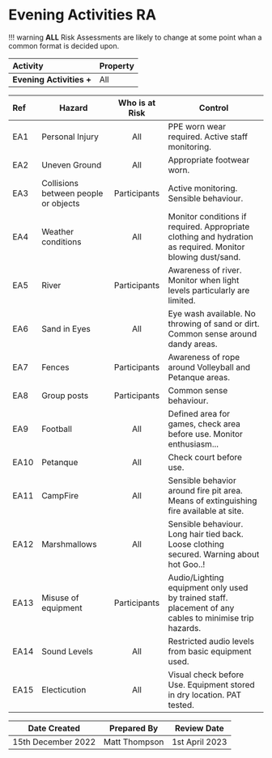 # Evening Activities RA

!!! warning
    **ALL** Risk Assessments are likely to change at some point whan a common format is decided upon.

| **Activity**             | **Property** |
|:------------------------ |:------------ |
| **Evening Activities +** | All          | 

| **Ref** | **Hazard**                           | **Who is at Risk** | **Control**                                                                                                |
|:------- | ------------------------------------ |:------------------:| ---------------------------------------------------------------------------------------------------------- |
| EA1     | Personal Injury                      |        All         | PPE worn wear required. Active staff monitoring.                                                           |
| EA2     | Uneven Ground                        |        All         | Appropriate footwear worn.                                                                                 |
| EA3     | Collisions between people or objects |    Participants    | Active monitoring. Sensible behaviour.                                                                     |
| EA4     | Weather conditions                   |        All         | Monitor conditions if required. Appropriate clothing and hydration as required. Monitor blowing dust/sand. |
| EA5     | River                                |    Participants    | Awareness of river. Monitor when light levels particularly are limited.                                    |
| EA6     | Sand in Eyes                         |        All         | Eye wash available. No throwing of sand or dirt. Common sense around dandy areas.                          |
| EA7     | Fences                               |    Participants    | Awareness of rope around Volleyball and Petanque areas.                                                    |
| EA8     | Group posts                          |    Participants    | Common sense behaviour.                                                                                    |
| EA9     | Football                             |        All         | Defined area for games, check area before use. Monitor enthusiasm...                                       |
| EA10    | Petanque                             |        All         | Check court before use.                                                                                    |
| EA11    | CampFire                             |        All         | Sensible behavior around fire pit area. Means of extinguishing fire available at site.                     |
| EA12    | Marshmallows                         |        All         | Sensible behaviour. Long hair tied back. Loose clothing secured. Warning about hot Goo..!                  |
| EA13    | Misuse of equipment                  |    Participants    | Audio/Lighting equipment only used by trained staff. placement of any cables to minimise trip hazards.     |
| EA14    | Sound Levels                         |        All         | Restricted audio levels from basic equipment used.                                                         |
| EA15    | Electicution                         |        All         | Visual check before Use. Equipment stored in dry location. PAT tested.                                     |

| **Date Created**   | **Prepared By** | **Review Date** |
| ------------------ | --------------- | --------------- |
| 15th December 2022 | Matt Thompson   | 1st April 2023  | 
